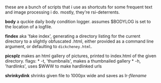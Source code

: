 these are a bunch of scripts that i use as shortcuts for some frequent text and
image processing i do. mostly, they're rsi-deterrents.

**body**
    a quckie daily body condition logger. assumes $BODYLOG is set to the
    location of a logfile.

**findex**
    aka 'fake index', generating a directory listing for the current directory
    to a slightly obfuscated .html, either provided as a command line argument,
    or defaulting to `dickcheney.html`.

**picsplz**
    makes an html gallery of pictures, printed to index.html of the given
    directory.
    flags:
        * -t, 'thumbnails', makes a thumbnailed gallery
        * -h, 'hardlinks', uses $WWW to make hardlinked urls

**shrinkydink**
    shrinks given file to 1000px wide and saves as lr-*filename*
